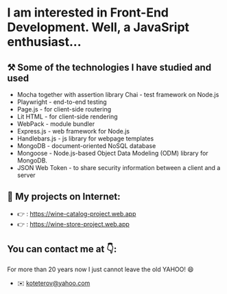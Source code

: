 # I am interested in Front-End Development. Well, a JavaSript enthusiast...
## ⚒️ Some of the technologies I have studied and used
* Mocha together with assertion library Chai - test framework on Node.js 
* Playwright - end-to-end testing  
* Page.js - for client-side routering 
* Lit HTML - for client-side rendering 
* WebPack - module bundler 
* Express.js - web framework for Node.js
* Handlebars.js - js library for webpage templates
* MongoDB - document-oriented  NoSQL database
* Mongoose - Node.js-based Object Data Modeling (ODM) library for MongoDB.
* JSON Web Token - to share security information between a client and a server
## 💼 My projects on Internet: 
* 👉 : https://wine-catalog-project.web.app
* 👉 : https://wine-store-project.web.app
## You can contact me at 👇:
For more than 20 years now I just cannot leave the old YAHOO! 😄
* ✉️ koteterov@yahoo.com
